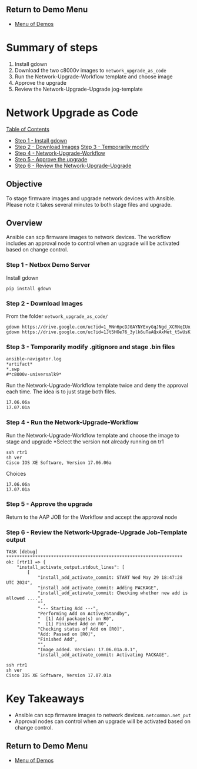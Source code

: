 ## Return to Demo Menu
 - [Menu of Demos](../README.md)

# Summary of steps
1. Install gdown
2. Download the two c8000v images to `network_upgrade_as_code`
3. Run the Network-Upgrade-Workflow template and choose image
4. Approve the upgrade
5. Review the Network-Upgrade-Upgrade jog-template 

# Network Upgrade as Code

[Table of Contents](#table-of-contents)
- [Step 1 - Install gdown](#step-1-install-gdown)
- [Step 2 - Download Images](#step-2-download-images)
  [Step 3 - Temporarily modify](step-3-temporarily-modify)
- [Step 4 - Network-Upgrade-Workflow](#step-3-network-upgrade-workflow)
- [Step 5 - Approve the upgrade](#step-4-approve-the-upgrade)
- [Step 6 - Review the Network-Upgrade-Upgrade](#step-5-review-the-network-upgrade-upgrade)

## Objective
To stage firmware images and upgrade network devices with Ansible. Please note it takes several minutes to both stage files and upgrade.   

## Overview
Ansible can scp firmware images to network devices. The workflow includes an approval node to control when an upgrade will be activated based on change control.  

### Step 1 - Netbox Demo Server
Install gdown
~~~
pip install gdown
~~~

### Step 2 - Download Images
From the folder `network_upgrade_as_code/`
~~~
gdown https://drive.google.com/uc?id=1_MNn6pcDJ0AYNYExyGqJNgd_XCRNqIUx
gdown https://drive.google.com/uc?id=1Jt5HOe76_3ylk6uTaAQxAxMet_tSwUsK
~~~
### Step 3 - Temporarily modify .gitignore and stage .bin files

~~~
ansible-navigator.log
*artifact*
*.swp
#*c8000v-universalk9*
~~~
Run the Network-Upgrade-Workflow template twice and deny the approval each time. The idea is to just stage both files.
~~~
17.06.06a
17.07.01a
~~~

### Step 4 - Run the Network-Upgrade-Workflow
Run the Network-Upgrade-Workflow template and choose the image to stage and upgrade
*Select the version not already running on tr1
~~~
ssh rtr1
sh ver
Cisco IOS XE Software, Version 17.06.06a
~~~

Choices
~~~
17.06.06a
17.07.01a
~~~

### Step 5 - Approve the upgrade
Return to the AAP JOB for the Workflow and accept the approval node

### Step 6 - Review the Network-Upgrade-Upgrade Job-Template output
~~~
TASK [debug] *******************************************************************
ok: [rtr1] => {
    "install_activate_output.stdout_lines": [
        [
            "install_add_activate_commit: START Wed May 29 18:47:28 UTC 2024",
            "install_add_activate_commit: Adding PACKAGE",
            "install_add_activate_commit: Checking whether new add is allowed ....",
            "",
            "--- Starting Add ---",
            "Performing Add on Active/Standby",
            "  [1] Add package(s) on R0",
            "  [1] Finished Add on R0",
            "Checking status of Add on [R0]",
            "Add: Passed on [R0]",
            "Finished Add",
            "",
            "Image added. Version: 17.06.01a.0.1",
            "install_add_activate_commit: Activating PACKAGE",
~~~
~~~
ssh rtr1
sh ver
Cisco IOS XE Software, Version 17.07.01a
~~~

# Key Takeaways
* Ansible can scp firmware images to network devices. `netcommon.net_put` 
* Approval nodes can control when an upgrade will be activated based on change control. 

## Return to Demo Menu
 - [Menu of Demos](../README.md)